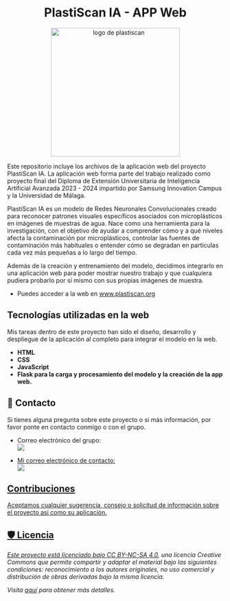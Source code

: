 <h1 align="center"> PlastiScan IA - APP Web </h1>

<p align="center"><img src="https://plastiscan.org/static/imagenes/plastiscan_logo.png" alt="logo de plastiscan" width="300px"></p>

Este repositorio incluye los archivos de la aplicación web del proyecto PlastiScan IA.
La aplicación web forma parte del trabajo realizado como proyecto final del Diploma de Extensión Universitaria de Inteligencia Artificial Avanzada 2023 - 2024 impartido por Samsung Innovation Campus y la Universidad de Málaga.<br/>


PlastiScan IA es un modelo de Redes Neuronales Convolucionales creado para reconocer patrones visuales específicos asociados con microplásticos en imágenes de muestras de agua. Nace como una herramienta para la investigación, con el objetivo de ayudar a comprender cómo y a qué niveles afecta la contaminación por microplásticos, controlar las fuentes de contaminación más habituales o entender cómo se degradan en partículas cada vez más pequeñas a lo largo del tiempo.

Además de la creación y entrenamiento del modelo, decidimos integrarlo en una aplicación web para poder mostrar nuestro trabajo y que cualquiera pudiera probarlo por sí mismo con sus propias imágenes de muestra.

* Puedes acceder a la web en www.plastiscan.org


## Tecnologías utilizadas en la web

  Mis tareas dentro de este proyecto han sido el diseño, desarrollo y despliegue de la aplicación al completo para integrar el modelo en la web. 

 - **HTML**
 - **CSS**
 - **JavaScript**
 - **Flask para la carga y procesamiento del modelo y la creación de la app web.**



## 🔗 Contacto
Si tienes alguna pregunta sobre este proyecto o si más información, por favor ponte en contacto conmigo o con el grupo.


* Correo electrónico del grupo:<br/> 
  <a href="mailto:plastiscania@gmail.com" target="_blank"><img src="https://img.shields.io/badge/Gmail-D14836?style=for-the-badge&logo=gmail&logoColor=white">

* Mi correo electrónico de contacto:<br/> 
  <a href="mailto:crismll.dev@gmail.com" target="_blank"><img src="https://img.shields.io/badge/Gmail-D14836?style=for-the-badge&logo=gmail&logoColor=white">


## Contribuciones

Aceptamos cualquier sugerencia, consejo o solicitud de información sobre el proyecto así como su aplicación.


## 🛡️ Licencia

*Este proyecto está licenciado bajo [CC BY-NC-SA 4.0](https://creativecommons.org/licenses/by-nc/4.0/), una licencia Creative Commons que permite compartir y adaptar el material bajo las siguientes condiciones: reconocimiento a los autores originales, no uso comercial y distribución de obras derivadas bajo la misma licencia.*

*Visita [aquí](https://creativecommons.org/licenses/by-nc/4.0/) para obtener más detalles.*
